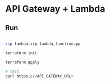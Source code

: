 # API Gateway + Lambda

## Run
```bash

zip lambda.zip lambda_function.py

terraform init

terraform apply

# test
curl https://<API_GATEWAY_URL>
```